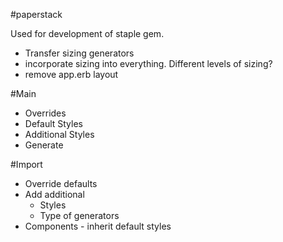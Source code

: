 #paperstack

Used for development of staple gem.

* Transfer sizing generators
* incorporate sizing into everything. Different levels of sizing?
* remove app.erb layout

#Main
* Overrides
* Default Styles
* Additional Styles
* Generate

#Import
* Override defaults
* Add additional
	* Styles
	* Type of generators
* Components - inherit default styles
